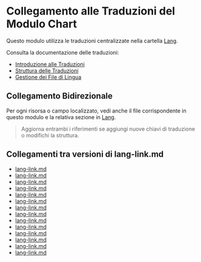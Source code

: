 # Collegamento alle Traduzioni del Modulo Chart

Questo modulo utilizza le traduzioni centralizzate nella cartella [Lang](../../Lang/docs/).

Consulta la documentazione delle traduzioni:
- [Introduzione alle Traduzioni](../../Lang/docs/introduction.md)
- [Struttura delle Traduzioni](../../Lang/docs/structure.md)
- [Gestione dei File di Lingua](../../Lang/docs/module_lang.md)

## Collegamento Bidirezionale

Per ogni risorsa o campo localizzato, vedi anche il file corrispondente in questo modulo e la relativa sezione in [Lang](../../Lang/docs/).

> Aggiorna entrambi i riferimenti se aggiungi nuove chiavi di traduzione o modifichi la struttura.

## Collegamenti tra versioni di lang-link.md
* [lang-link.md](laravel/Modules/Chart/docs/lang-link.md)
* [lang-link.md](laravel/Modules/Reporting/docs/lang-link.md)
* [lang-link.md](laravel/Modules/Gdpr/docs/lang-link.md)
* [lang-link.md](laravel/Modules/Notify/docs/lang-link.md)
* [lang-link.md](laravel/Modules/Xot/docs/lang-link.md)
* [lang-link.md](laravel/Modules/Dental/docs/lang-link.md)
* [lang-link.md](laravel/Modules/User/docs/lang-link.md)
* [lang-link.md](laravel/Modules/UI/docs/lang-link.md)
* [lang-link.md](laravel/Modules/Job/docs/lang-link.md)
* [lang-link.md](laravel/Modules/Media/docs/lang-link.md)
* [lang-link.md](laravel/Modules/Tenant/docs/lang-link.md)
* [lang-link.md](laravel/Modules/Activity/docs/lang-link.md)
* [lang-link.md](laravel/Modules/Patient/docs/lang-link.md)
* [lang-link.md](laravel/Modules/Cms/docs/lang-link.md)

